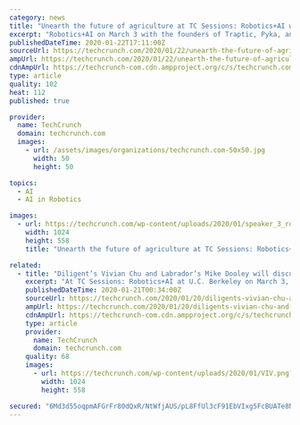 ```yaml
---
category: news
title: "Unearth the future of agriculture at TC Sessions: Robotics+AI with the CEOs of Traptic, Farmwise and Pyka"
excerpt: "Robotics+AI on March 3 with the founders of Traptic, Pyka, and Farmwise. Traptic, and its co-founder and CEO Lewis Anderson, you may remember from Disrupt SF 2019, where it was a finalist in the Startup Battlefield. The company has developed a robotic berry picker that identifies ripe strawberries and plucks them off the plants with a gentle grip."
publishedDateTime: 2020-01-22T17:11:00Z
sourceUrl: https://techcrunch.com/2020/01/22/unearth-the-future-of-agriculture-at-tc-sessions-roboticsai-with-the-ceos-of-traptic-farmwise-and-pyka/
ampUrl: https://techcrunch.com/2020/01/22/unearth-the-future-of-agriculture-at-tc-sessions-roboticsai-with-the-ceos-of-traptic-farmwise-and-pyka/amp/
cdnAmpUrl: https://techcrunch-com.cdn.ampproject.org/c/s/techcrunch.com/2020/01/22/unearth-the-future-of-agriculture-at-tc-sessions-roboticsai-with-the-ceos-of-traptic-farmwise-and-pyka/amp/
type: article
quality: 102
heat: 112
published: true

provider:
  name: TechCrunch
  domain: techcrunch.com
  images:
    - url: /assets/images/organizations/techcrunch.com-50x50.jpg
      width: 50
      height: 50

topics:
  - AI
  - AI in Robotics

images:
  - url: https://techcrunch.com/wp-content/uploads/2020/01/speaker_3_robotics_agrotech-2.png?w=1024
    width: 1024
    height: 558
    title: "Unearth the future of agriculture at TC Sessions: Robotics+AI with the CEOs of Traptic, Farmwise and Pyka"

related:
  - title: "Diligent’s Vivian Chu and Labrador’s Mike Dooley will discuss assistive robotics at TC Sessions: Robotics+AI"
    excerpt: "At TC Sessions: Robotics+AI at U.C. Berkeley on March 3, we’ll be speaking with a pair of founders developing offerings for precisely these needs. Vivian Chu is the cofounder and CEO of Diligent Robotics. The company has developed the Moxi robot to help assist with chores and other non-patient tasks, in order to allow caregivers more time to ..."
    publishedDateTime: 2020-01-21T00:34:00Z
    sourceUrl: https://techcrunch.com/2020/01/20/diligents-vivian-chu-and-labradors-mike-dooley-will-discuss-assistive-robotics-at-tc-sessions-roboticsai/
    ampUrl: https://techcrunch.com/2020/01/20/diligents-vivian-chu-and-labradors-mike-dooley-will-discuss-assistive-robotics-at-tc-sessions-roboticsai/amp/
    cdnAmpUrl: https://techcrunch-com.cdn.ampproject.org/c/s/techcrunch.com/2020/01/20/diligents-vivian-chu-and-labradors-mike-dooley-will-discuss-assistive-robotics-at-tc-sessions-roboticsai/amp/
    type: article
    provider:
      name: TechCrunch
      domain: techcrunch.com
    quality: 68
    images:
      - url: https://techcrunch.com/wp-content/uploads/2020/01/VIV.png?w=1024
        width: 1024
        height: 558

secured: "6Md3d55oqpmAFGrFr80dQxR/NtWfjAUS/pL8FfUl3cF91EbVIxg5FcBUATe8NYQzjHv3AItLtPpoLMJGwGg0k+pINSnVVmO8cnbQauG6c4RtbqzzVDda+VAs9jyGK9qrgsrjKb4Qr55EmJgKG1VXtqrIuypjkpiudXd/4sVdlP5+d/LCmwaSIrDJ97VoDNuIGnMzMsEpNGIsfVzHuyEkI0q0ryBl4orNhU1FRtiS/U69sIes6qqaWkga6ufmV3caWYPEPoE5ugQIZdv2OPcRhtjAPHd6Go9QIkhloGPpbA4353pvRgNc9VEvcav3lM8GjjqHb4cHUTJlOdGqUJiIFYJsU357s7ZyJnBV+xZ4oeOojeZivbE//zpsNVvyVgKu/yCbQQ8wQ2sQk5o/j12gCLdKyyA05hgY3hKFRx5/MAVGRaVcDGFmq35wTXgRid+dePhXQjmYb0Y1JDYbVZYorbX6vxLWTPIAptfedwbUVSo=;eiBxTeETvImnc9OcWjVTaA=="
---
```


